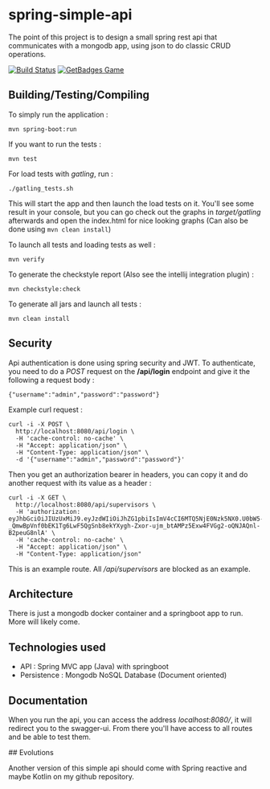 # spring-simple-api
The point of this project is to design a small spring rest api that communicates with a mongodb app, using json to do classic CRUD operations.

[![Build Status](https://travis-ci.org/matthieusb/spring-simple-api.svg?branch=master)](https://travis-ci.org/matthieusb/spring-simple-api)
[![GetBadges Game](https://matthieusb-spring-simple-app.getbadges.io/shield/company/matthieusb-spring-simple-app/user/15203)](https://matthieusb-spring-simple-app.getbadges.io/?ref=shield-player)

## Building/Testing/Compiling

To simply run the application :

```
mvn spring-boot:run
```

If you want to run the tests :

```
mvn test
```

For load tests with *gatling*, run :

```
./gatling_tests.sh
```
This will start the app and then launch the load tests on it.
You'll see some result in your console, but you can go check out the graphs in *target/gatling* afterwards and open the index.html for nice looking graphs (Can also be done using `mvn clean install`)

To launch all tests and loading tests as well :

```
mvn verify
```


To generate the checkstyle report (Also see the intellij integration plugin) :


```
mvn checkstyle:check
```

To generate all jars and launch all tests :
 
```
mvn clean install
```

## Security
Api authentication is done using spring security and JWT.
To authenticate, you need to do a *POST* request on the **/api/login** endpoint and give it the following a request body :

```
{"username":"admin","password":"password"}
```

Example curl request : 
```
curl -i -X POST \
  http://localhost:8080/api/login \
  -H 'cache-control: no-cache' \
  -H "Accept: application/json" \
  -H "Content-Type: application/json" \
  -d '{"username":"admin","password":"password"}'
```

Then you get an authorization bearer in headers, you can copy it and do another request with its value as a header :

```
curl -i -X GET \
  http://localhost:8080/api/supervisors \
  -H 'authorization: eyJhbGciOiJIUzUxMiJ9.eyJzdWIiOiJhZG1pbiIsImV4cCI6MTQ5NjE0Nzk5NX0.U0bW5-_QmwBpVnf0bEK1Tg6LwF5QgSnb8ekYXygh-Zxor-ujm_btAMPz5Exw4FVGg2-oQNJAQnl-B2peuG8nlA' \
  -H 'cache-control: no-cache' \
  -H "Accept: application/json" \
  -H "Content-Type: application/json"
```

This is an example route. All */api/supervisors* are blocked as an example.

## Architecture

There is just a mongodb docker container and a springboot app to run. More will likely come. 


## Technologies used

  - API : Spring MVC app (Java) with springboot
  - Persistence : Mongodb NoSQL Database (Document oriented)


## Documentation

When you run the api, you can access the address *localhost:8080/*, it will redirect you to the swagger-ui.
From there you'll have access to all routes and be able to test them.


## Evolutions

Another version of this simple api should come with Spring reactive and maybe Kotlin on my github repository.

